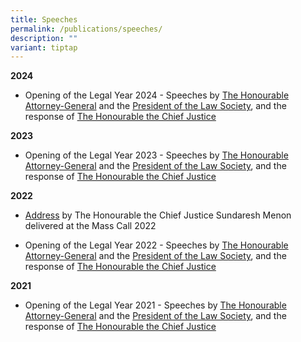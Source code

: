 ```yaml
---
title: Speeches
permalink: /publications/speeches/
description: ""
variant: tiptap
---
```

<p><strong>2024</strong></p><ul data-tight="true" class="tight"><li><p>Opening of the Legal Year 2024 - Speeches by <a href="/files/speeches/opening%20of%20the%20legal%20year%202023%20-%20speech%20by%20ag.pdf" rel="noopener noreferrer nofollow" target="_blank">The Honourable Attorney-General</a> and the <a href="/files/speeches/opening%20of%20the%20legal%20year%202023%20-%20speech%20by%20president,%20law%20society.pdf" rel="noopener noreferrer nofollow" target="_blank">President of the Law Society</a>, and the response of <a href="/files/speeches/opening%20of%20the%20legal%20year%202023%20-%20cj's%20response.pdf" rel="noopener noreferrer nofollow" target="_blank">The Honourable the Chief Justice</a></p></li></ul><p></p><p><strong>2023</strong></p><ul data-tight="true" class="tight"><li><p>Opening of the Legal Year 2023 - Speeches by <a href="/files/speeches/opening%20of%20the%20legal%20year%202023%20-%20speech%20by%20ag.pdf" rel="noopener noreferrer nofollow" target="_blank">The Honourable Attorney-General</a> and the <a href="/files/speeches/opening%20of%20the%20legal%20year%202023%20-%20speech%20by%20president,%20law%20society.pdf" rel="noopener noreferrer nofollow" target="_blank">President of the Law Society</a>, and the response of <a href="/files/speeches/opening%20of%20the%20legal%20year%202023%20-%20cj's%20response.pdf" rel="noopener noreferrer nofollow" target="_blank">The Honourable the Chief Justice</a></p></li></ul><p><strong>2022</strong></p><ul data-tight="true" class="tight"><li><p><a href="/files/speeches/chief%20justice's%20address%20at%20mass%20call%202022.pdf" rel="noopener noreferrer nofollow" target="_blank">Address</a> by The Honourable the Chief Justice Sundaresh Menon delivered at the Mass Call 2022</p></li><li><p>Opening of the Legal Year 2022 - Speeches by <a href="/files/speeches/oly-2022--speech-by-the-attorney-generale653d4f7efd449cdb8569e0d8ec467d7.pdf" rel="noopener noreferrer nofollow" target="_blank">The Honourable Attorney-General</a> and the <a href="/files/speeches/oly-2022--address-of-the-president-of-the-law-society3ea5dd0d89e144d3baeaf2f0684e4861.pdf" rel="noopener noreferrer nofollow" target="_blank">President of the Law Society</a>, and the response of <a href="/files/speeches/oly-2022---response-by-chief-justice.pdf" rel="noopener noreferrer nofollow" target="_blank">The Honourable the Chief Justice</a></p></li></ul><p><strong>2021</strong></p><ul data-tight="true" class="tight"><li><p>Opening of the Legal Year 2021 - Speeches by <a href="/files/speeches/oly-2021--speech-by-the-attorney-general.pdf" rel="noopener noreferrer nofollow" target="_blank">The Honourable Attorney-General</a> and the <a href="/files/speeches/oly-2021--address-of-the-president-of-the-law-society.pdf" rel="noopener noreferrer nofollow" target="_blank">President of the Law Society</a>, and the response of <a href="/files/speeches/oly-2021--address-of-the-honourable-the-chief-justice-sundaresh-menon.pdf" rel="noopener noreferrer nofollow" target="_blank">The Honourable the Chief Justice</a></p></li></ul><p></p>